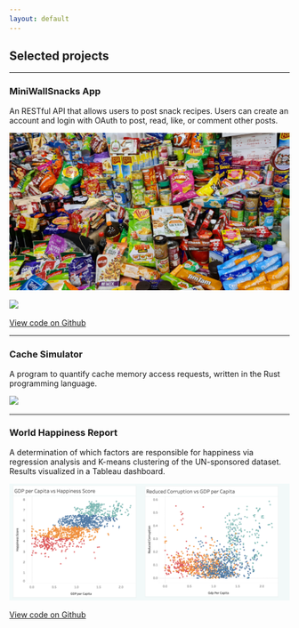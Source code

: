 ```yaml
---
layout: default
---
```

## Selected projects

---

### MiniWallSnacks App
An
RESTful API that allows users to post snack recipes. Users can create an account and login with OAuth to post, read, like, or comment other posts.

![](/assets/img/snacks.jpg)

![](https://img.shields.io/badge/Python-white?style=plastic&logo=Python)

[View code on Github](https://github.com/University-of-London/csm020-coursework-ktedford1)

---

### Cache Simulator 
A program to quantify cache memory access requests, written in the Rust programming language.

![](/assets/img/crab.jpg)

---

### World Happiness Report
A determination
of which factors are responsible for happiness via regression analysis and K-means clustering of the UN-sponsored dataset. Results visualized in a Tableau dashboard.

![](/assets/img/WHR2.png)


[View code on Github](https://github.com/ktedford1/World-Happiness-Report-Analysis/blob/main/README.md)

